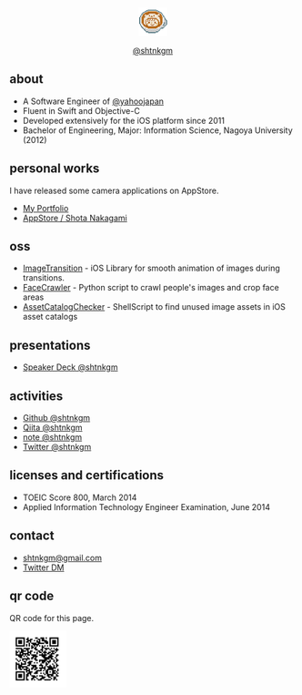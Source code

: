 <div align="center">
    <img src="https://github.com/shtnkgm/about/blob/master/image/icon.png" width="50px">
    <p><a href="https://github.com/shtnkgm">@shtnkgm</a></p>
</div>

## about
 - A Software Engineer of [@yahoojapan](https://github.com/yahoojapan)
 - Fluent in Swift and Objective-C
 - Developed extensively for the iOS platform since 2011
 - Bachelor of Engineering, Major: Information Science, Nagoya University (2012)

## personal works
I have released some camera applications on AppStore.

 - [My Portfolio](https://shtnkgm.github.io/)
 - [AppStore / Shota Nakagami](https://itunes.apple.com/developer/shota-nakagami/id457011383)

## oss
 - [ImageTransition](https://github.com/shtnkgm/ImageTransition) - iOS Library for smooth animation of images during transitions.
 - [FaceCrawler](https://github.com/shtnkgm/FaceCrawler) - Python script to crawl people's images and crop face areas
 - [AssetCatalogChecker](https://github.com/shtnkgm/AssetCatalogChecker) - ShellScript to find unused image assets in iOS asset catalogs

## presentations
 - [Speaker Deck @shtnkgm](https://speakerdeck.com/shtnkgm)

## activities
 - [Github @shtnkgm](https://github.com/shtnkgm)
 - [Qiita @shtnkgm](https://qiita.com/shtnkgm)
 - [note @shtnkgm](https://note.mu/shtnkgm)
 - [Twitter @shtnkgm](https://twitter.com/shtnkgm)

## licenses and certifications
 - TOEIC Score 800, March 2014
 - Applied Information Technology Engineer Examination, June 2014

## contact
 - shtnkgm@gmail.com
 - [Twitter DM](https://twitter.com/shtnkgm)

## qr code
QR code for this page.

<img src="https://github.com/shtnkgm/about/blob/master/image/qrcode.png" alt="QR code" width="100">
